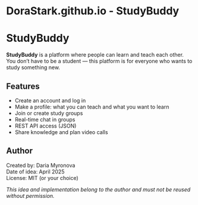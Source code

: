 # DoraStark.github.io - StudyBuddy

# StudyBuddy

**StudyBuddy** is a platform where people can learn and teach each other. You don’t have to be a student — this platform is for everyone who wants to study something new.

## Features
- Create an account and log in
- Make a profile: what you can teach and what you want to learn
- Join or create study groups
- Real-time chat in groups
- REST API access (JSON)
- Share knowledge and plan video calls

## Author
Created by: Daria Myronova  
Date of idea: April 2025  
License: MIT (or your choice)

_This idea and implementation belong to the author and must not be reused without permission._
